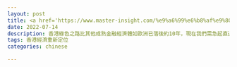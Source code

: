 ```yaml
---
layout: post
title: <a href='https://www.master-insight.com/%e9%a6%99%e6%b8%af%e9%80%9a%e5%be%80%e4%ba%9e%e6%b4%b2%e7%a2%b3%e4%ba%a4%e6%98%93%e4%b8%ad%e5%bf%83%e4%b9%8b%e7%b6%a0%e8%b7%af/' target="_blank">香港通往亞洲碳交易中心之綠路</a> 
date: 2022-07-14 
description: 香港綠色之路比其他成熟金融經濟體如歐洲已落後約10年，現在我們需急起直追。回歸祖國25年，香港經濟產業急需要轉型並多樣化，配合新時代的步伐，為下一代創機遇。
tags: 香港經濟重新定位
categories: chinese

---
```

